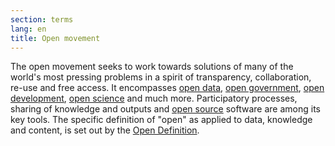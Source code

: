 ```yaml
---
section: terms
lang: en
title: Open movement
---
```


The open movement seeks to work towards solutions of many of the world's most pressing problems in a spirit of transparency, collaboration, re-use and free access. It encompasses [open data](../open-data/), [open government](../open-government/), [open development](../open-development/), [open science](../open-science/) and much more. Participatory processes, sharing of knowledge and outputs and [open source](../open-source/) software are among its key tools. The specific definition of "open" as applied to data, knowledge and content, is set out by the [Open Definition](../open-definition/).
